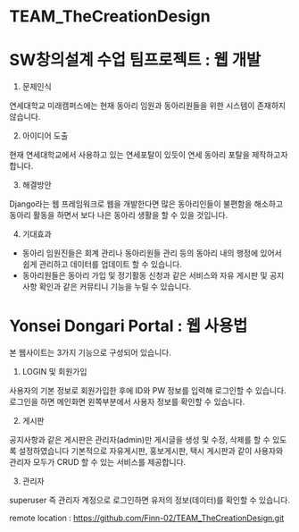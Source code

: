# TEAM_TheCreationDesign

# SW창의설계 수업 팀프로젝트 : 웹 개발

1. 문제인식

연세대학교 미래캠퍼스에는 현재 동아리 임원과 동아리원들을 위한 시스템이 존재하지 않습니다.


2. 아이디어 도출

현재 연세대학교에서 사용하고 있는 연세포탈이 있듯이 연세 동아리 포탈을 제작하고자 합니다.


3. 해결방안

Django라는 웹 프레임워크로 웹을 개발한다면 많은 동아리인들이 불편함을 해소하고 동아리 활동을 하면서 보다 나은 동아리 생활을 할 수 있을 것입니다.


4. 기대효과

- 동아리 임원진들은 회계 관리나 동아리원들 관리 등의 동아리 내의 행정에 있어서 쉽게 관리하고 데이터를 업데이트 할 수 있습니다.
- 동아리원들은 동아리 가입 및 정기활동 신청과 같은 서비스와 자유 게시판 및 공지사항 확인과 같은 커뮤티니 기능을 누릴 수 있습니다.


# Yonsei Dongari Portal : 웹 사용법

본 웹사이트는 3가지 기능으로 구성되어 있습니다.

1. LOGIN 및 회원가입

사용자의 기본 정보로 회원가입한 후에 ID와 PW 정보를 입력해 로그인할 수 있습니다.
로그인을 하면 메인화면 왼쪽부분에서 사용자 정보를 확인할 수 있습니다.


2. 게시판

공지사항과 같은 게시판은 관리자(admin)만 게시글을 생성 및 수정, 삭제를 할 수 있도록 설정하였습니다
기본적으로 자유게시판, 홍보게시판, 택시 게시판과 같이 사용자와 관리자 모두가 CRUD 할 수 있는 서비스를 제공합니다.


3. 관리자

superuser 즉 관리자 계정으로 로그인하면 유저의 정보(데이터)를 확인할 수 있습니다.




remote location : https://github.com/Finn-02/TEAM_TheCreationDesign.git
